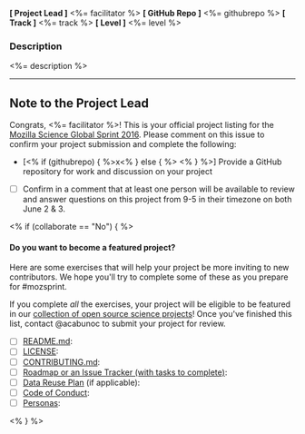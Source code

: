 **[ Project Lead ]** <%= facilitator %>
**[ GitHub Repo ]** <%= githubrepo %>
**[ Track ]** <%= track %>
**[ Level ]** <%= level %>

### Description
<%= description %>

***

## Note to the Project Lead
Congrats, <%= facilitator %>! This is your official project listing for the [Mozilla Science Global Sprint 2016](https://www.mozillascience.org/global-sprint-2016). Please comment on this issue to confirm your project submission and complete the following:

- [<% if (githubrepo) { %>x<% } else { %> <% } %>] Provide a GitHub repository for work and discussion on your project
- [ ] Confirm in a comment that at least one person will be available to review and answer questions on this project from 9-5 in their timezone on both June 2 & 3.

<% if (collaborate == "No") { %>

#### Do you want to become a featured project?
Here are some exercises that will help your project be more inviting to new contributors. We hope you'll try to complete some of these as you prepare for #mozsprint.

If you complete *all* the exercises, your project will be eligible to be featured in our [collection of open source science projects](https://mozillascience.org/collaborate)! Once you've finished this list, contact @acabunoc to submit your project for review.

* [ ] [README.md](http://mozillascience.github.io/working-open-workshop/writing_readme/):
* [ ] [LICENSE](http://choosealicense.com/):
* [ ] [CONTRIBUTING.md](http://mozillascience.github.io/working-open-workshop/contributing/):
* [ ] [Roadmap or an Issue Tracker (with tasks to complete)](http://mozillascience.github.io/working-open-workshop/roadmapping/):
* [ ] [Data Reuse Plan](http://mozillascience.github.io/working-open-workshop/data_reuse/) (if applicable):
* [ ] [Code of Conduct](http://mozillascience.github.io/working-open-workshop/code_of_conduct/):
* [ ] [Personas](http://mozillascience.github.io/working-open-workshop/personas_pathways/):

<% } %>
